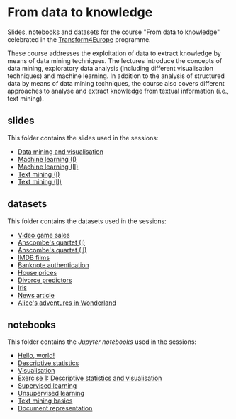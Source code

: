 # From data to knowledge
Slides, notebooks and datasets for the course "From data to knowledge" celebrated in the [Transform4Europe](http://www.transform4europe.eu/) programme.

These course addresses the exploitation of data to extract knowledge by means of data mining techniques. The lectures introduce the concepts of data mining, exploratory data analysis (including different visualisation techniques) and machine learning. In addition to the analysis of structured data by means of data mining techniques, the course also covers different approaches to analyse and extract knowledge from textual information (i.e., text mining).

## slides
This folder contains the slides used in the sessions:
* [Data mining and visualisation](https://github.com/d-tomas/transform4europe/blob/main/slides/data_mining_and_visualisation.pdf)
* [Machine learning (I)](https://github.com/d-tomas/transform4europe/blob/main/slides/machine_learning_i.pdf)
* [Machine learning (II)](https://github.com/d-tomas/transform4europe/blob/main/slides/machine_learning_ii.pdf)
* [Text mining (I)](https://github.com/d-tomas/transform4europe/blob/main/slides/text_mining_i.pdf)
* [Text mining (II)](https://github.com/d-tomas/transform4europe/blob/main/slides/text_mining_ii.pdf)

## datasets
This folder contains the datasets used in the sessions:
* [Video game sales](https://github.com/d-tomas/transform4europe/blob/main/datasets/video_game_sales.csv)
* [Anscombe's quartet (I)](https://github.com/d-tomas/transform4europe/blob/main/datasets/anscombe_1.csv)
* [Anscombe's quartet (II)](https://github.com/d-tomas/transform4europe/blob/main/datasets/anscombe_2.csv)
* [IMDB films](https://github.com/d-tomas/transform4europe/blob/main/datasets/imdb.tgz)
* [Banknote authentication](https://github.com/d-tomas/transform4europe/blob/main/datasets/banknote_authentication.csv)
* [House prices](https://github.com/d-tomas/transform4europe/blob/main/datasets/houses.csv)
* [Divorce predictors](https://github.com/d-tomas/transform4europe/blob/main/datasets/divorce_predictors.csv)
* [Iris](https://github.com/d-tomas/transform4europe/blob/main/datasets/iris.csv)
* [News article](https://github.com/d-tomas/transform4europe/blob/main/datasets/news.txt)
* [Alice's adventures in Wonderland](https://github.com/d-tomas/transform4europe/blob/main/datasets/alices_adventures_in_wonderland.txt)

## notebooks
This folder contains the *Jupyter notebooks* used in the sessions:
* [Hello, world!](https://github.com/d-tomas/transform4europe/blob/main/notebooks/hello_world.ipynb)
* [Descriptive statistics](https://github.com/d-tomas/transform4europe/blob/main/notebooks/descriptive_statistics.ipynb)
* [Visualisation](https://github.com/d-tomas/transform4europe/blob/main/notebooks/visualisation.ipynb)
* [Exercise 1: Descriptive statistics and visualisation](https://github.com/d-tomas/transform4europe/blob/main/notebooks/exercise_1.ipynb)
* [Supervised learning](https://github.com/d-tomas/transform4europe/blob/main/notebooks/supervised_learning.ipynb)
* [Unsupervised learning](https://github.com/d-tomas/transform4europe/blob/main/notebooks/unsupervised_learning.ipynb)
* [Text mining basics](https://github.com/d-tomas/transform4europe/blob/main/notebooks/text_mining_basics.ipynb)
* [Document representation](https://github.com/d-tomas/transform4europe/blob/main/notebooks/document_representation.ipynb)
